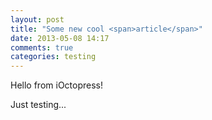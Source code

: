 ```yaml
---
layout: post
title: "Some new cool <span>article</span>"
date: 2013-05-08 14:17
comments: true
categories: testing
---
```

Hello from iOctopress!

Just testing...